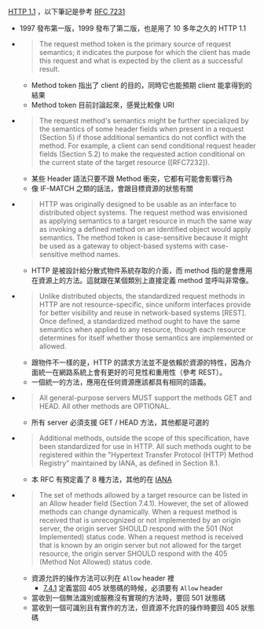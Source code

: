 [HTTP 1.1](https://datatracker.ietf.org/doc/html/rfc2616) ，以下筆記是參考 [RFC 7231](https://datatracker.ietf.org/doc/html/rfc7231)

- 1997 發布第一版，1999 發布了第二版，也是用了 10 多年之久的 HTTP 1.1
- > The request method token is the primary source of request semantics; it indicates the purpose for which the client has made this request and what is expected by the client as a successful result.
    - Method token 指出了 client 的目的，同時它也能預期 client 能拿得到的結果
    - Method token 目前討論起來，感覺比較像 URI
- > The request method's semantics might be further specialized by the semantics of some header fields when present in a request (Section 5) if those additional semantics do not conflict with the method.  For example, a client can send conditional request header fields (Section 5.2) to make the requested action conditional on the current state of the target resource ([RFC7232]).
    - 某些 Header 語法只要不跟 Method 衝突，它都有可能會影響行為
    - 像 IF-MATCH 之類的話法，會跟目標資源的狀態有關
- > HTTP was originally designed to be usable as an interface to distributed object systems.  The request method was envisioned as applying semantics to a target resource in much the same way as invoking a defined method on an identified object would apply semantics.  The method token is case-sensitive because it might be used as a gateway to object-based systems with case-sensitive method names.
    - HTTP 是被設計給分散式物件系統存取的介面，而 method 指的是會應用在資源上的方法。這就跟在某個類別上直接定義 method 並呼叫非常像。
- > Unlike distributed objects, the standardized request methods in HTTP are not resource-specific, since uniform interfaces provide for better visibility and reuse in network-based systems [REST].  Once defined, a standardized method ought to have the same semantics when applied to any resource, though each resource determines for itself whether those semantics are implemented or allowed.
    - 跟物件不一樣的是，HTTP 的請求方法並不是依賴於資源的特性，因為介面統一在網路系統上會有更好的可見性和重用性（參考 REST）。
    - 一個統一的方法，應用在任何資源應該都具有相同的語義。
- > All general-purpose servers MUST support the methods GET and HEAD. All other methods are OPTIONAL.
    - 所有 server 必須支援 GET / HEAD 方法，其他都是可選的
- > Additional methods, outside the scope of this specification, have been standardized for use in HTTP.  All such methods ought to be registered within the "Hypertext Transfer Protocol (HTTP) Method Registry" maintained by IANA, as defined in Section 8.1.
    - 本 RFC 有預定義了 8 種方法，其他的在 [IANA](https://datatracker.ietf.org/doc/html/rfc7231#section-8.1)
- > The set of methods allowed by a target resource can be listed in an Allow header field (Section 7.4.1).  However, the set of allowed methods can change dynamically.  When a request method is received that is unrecognized or not implemented by an origin server, the origin server SHOULD respond with the 501 (Not Implemented) status code.  When a request method is received that is known by an origin server but not allowed for the target resource, the origin server SHOULD respond with the 405 (Method Not Allowed) status code.
    - 資源允許的操作方法可以列在 `Allow` header 裡
        - [7.4.1](https://datatracker.ietf.org/doc/html/rfc7231#section-7.4.1) 定義當回 405 狀態碼的時候，必須要有 `Allow` header
    - 當收到一個無法識別或服務沒有實現的方法時，要回 501 狀態碼
    - 當收到一個可識別且有實作的方法，但資源不允許的操作時要回 405 狀態碼